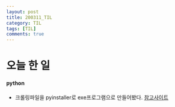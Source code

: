 ```yaml
---
layout: post
title: 200311_TIL
category: TIL
tags: [TIL]
comments: true
---
```


# 오늘 한 일
#### python
- 크롤링파일을 pyinstaller로 exe프로그램으로 만들어봤다.
[참고사이트](https://hongku.tistory.com/338)

